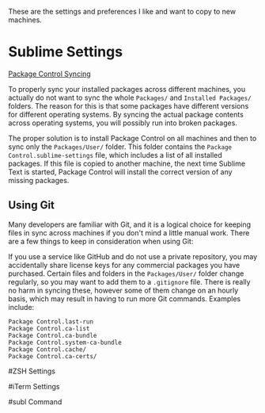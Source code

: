 These are the settings and preferences I like and want to copy to new machines.

# Sublime Settings

[Package Control Syncing](https://packagecontrol.io/docs/syncing)

To properly sync your installed packages across different machines, you actually do not want to sync the whole `Packages/` and `Installed Packages/` folders. The reason for this is that some packages have different versions for different operating systems. By syncing the actual package contents across operating systems, you will possibly run into broken packages.

The proper solution is to install Package Control on all machines and then to sync only the `Packages/User/` folder. This folder contains the `Package Control.sublime-settings` file, which includes a list of all installed packages. If this file is copied to another machine, the next time Sublime Text is started, Package Control will install the correct version of any missing packages.

## Using Git

Many developers are familiar with Git, and it is a logical choice for keeping files in sync across machines if you don't mind a little manual work. There are a few things to keep in consideration when using Git:

If you use a service like GitHub and do not use a private repository, you may accidentally share license keys for any commercial packages you have purchased.
Certain files and folders in the `Packages/User/` folder change regularly, so you may want to add them to a `.gitignore` file. There is really no harm in syncing these, however some of them change on an hourly basis, which may result in having to run more Git commands. Examples include:

```
Package Control.last-run
Package Control.ca-list
Package Control.ca-bundle
Package Control.system-ca-bundle
Package Control.cache/
Package Control.ca-certs/
```

#ZSH Settings

#iTerm Settings

#subl Command
